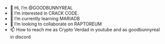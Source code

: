- 👋 Hi, I’m @GOODBUNNYREAL
- 👀 I’m interested in CRACK CODE.
- 🌱 I’m currently learning MARIADB
- 💞️ I’m looking to collaborate on RAPTOREUM 
- 📫 How to reach me as Crypto Verdad in youtube and as goodbunnyreal in discord

<!---
GOODBUNNYREAL/GOODBUNNYREAL is a ✨ special ✨ repository because its `README.md` (this file) appears on your GitHub profile.
You can click the Preview link to take a look at your changes.
--->
